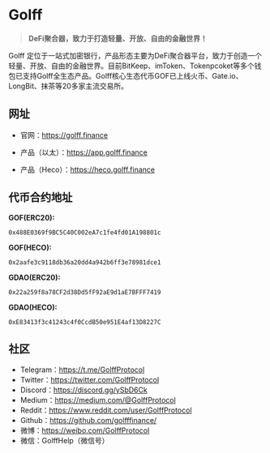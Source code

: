 # Golff

> **DeFi聚合器，致力于打造轻量、开放、自由的金融世界！**

Golff 定位于一站式加密银行，产品形态主要为DeFi聚合器平台，致力于创造一个轻量、开放、自由的金融世界。目前BitKeep、imToken、Tokenpcoket等多个钱包已支持Golff全生态产品。Golff核心生态代币GOF已上线火币、Gate.io、LongBit、抹茶等20多家主流交易所。


## 网址

- 官网：https://golff.finance

- 产品（以太）：https://app.golff.finance

- 产品（Heco）：https://heco.golff.finance


## 代币合约地址

**GOF(ERC20):** 
```
0x488E0369f9BC5C40C002eA7c1fe4fd01A198801c
```

**GOF(HECO):**
```
0x2aafe3c9118db36a20dd4a942b6ff3e78981dce1
```
**GDAO(ERC20):**
```
0x22a259f8a78CF2d38Dd5fF92aE9d1aE7BFFF7419
```
**GDAO(HECO):**
```
0xE83413f3c41243c4f0CcdB50e951E4af13D8227C
```

## 社区
- Telegram：https://t.me/GolffProtocol
- Twitter：https://twitter.com/GolffProtocol
- Discord：https://discord.gg/ySbD6Ck
- Medium：https://medium.com/@GolffProtocol
- Reddit：https://www.reddit.com/user/GolffProtocol
- Github：https://github.com/golfffinance/
- 微博：https://weibo.com/GolffProtocol
- 微信：GolffHelp（微信号）